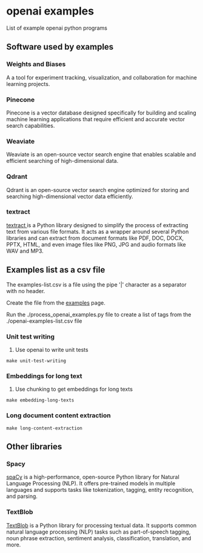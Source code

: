 # openai examples

List of example openai python programs

## Software used by examples

### Weights and Biases

A a tool for experiment tracking, visualization, and collaboration for machine
learning projects.

### Pinecone

Pinecone is a vector database designed specifically for building and scaling
machine learning applications that require efficient and accurate vector search
capabilities.

### Weaviate

Weaviate is an open-source vector search engine that enables scalable and efficient searching of high-dimensional data.

### Qdrant

Qdrant is an open-source vector search engine optimized for storing and searching high-dimensional vector data efficiently.

### textract

[textract ][100] is a Python library designed to simplify the process of extracting text from various file formats. It acts as a wrapper around several Python libraries and can extract from document formats like PDF, DOC, DOCX, PPTX, HTML, and even image files like PNG, JPG and audio formats like WAV and MP3.

[100]: https://github.com/deanmalmgren/textract

## Examples list as a csv file

The examples-list.csv is a file using the pipe '|' character as a separator with no header.

Create the file from the [examples][200] page.

[200]: https://cookbook.openai.com/

Run the ./process_openai_examples.py file to create a list of tags from the ./openai-examples-list.csv file

### Unit test writing

1. Use openai to write unit tests

```
make unit-test-writing
```

### Embeddings for long text

1. Use chunking to get embeddings for long texts

```
make embedding-long-texts
```

### Long document content extraction

```
make long-content-extraction
```

## Other libraries

### Spacy

[spaCy][900] is a high-performance, open-source Python library for Natural Language Processing (NLP). It offers pre-trained models in multiple languages and supports tasks like tokenization, tagging, entity recognition, and parsing.

[900]: https://github.com/explosion/spaCy

### TextBlob

[TextBlob][910] is a Python library for processing textual data. It supports
common natural language processing (NLP) tasks such as part-of-speech tagging,
noun phrase extraction, sentiment analysis, classification, translation, and
more.

[910]: https://github.com/sloria/TextBlob
